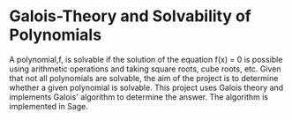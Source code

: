 # Galois-Theory and Solvability of Polynomials 

A polynomial,f, is solvable if the solution of the equation f(x) = 0 is possible using arithmetic operations and taking square roots, cube roots, etc. Given that not all polynomials are solvable, the aim of the project is to determine whether a given polynomial is solvable. This project uses Galois theory and implements Galois' algorithm to determine the answer. The algorithm is implemented in Sage. 

